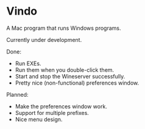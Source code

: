 # Vindo
A Mac program that runs Windows programs.

Currently under development.

Done:

 - Run EXEs.
 - Run them when you double-click them.
 - Start and stop the Wineserver successfully.
 - Pretty nice (non-functional) preferences window.

Planned:
 - Make the preferences window work.
 - Support for multiple prefixes.
 - Nice menu design.
